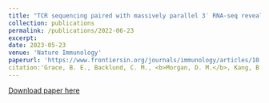 ```yaml
---
title: "TCR sequencing paired with massively parallel 3′ RNA-seq reveals clonotypic T cell signatures"
collection: publications
permalink: /publications/2022-06-23
excerpt: 
date: 2023-05-23
venue: 'Nature Immunology'
paperurl: 'https://www.frontiersin.org/journals/immunology/articles/10.3389/fimmu.2022.886683/full'
citation:'Grace, B. E., Backlund, C. M., <b>Morgan, D. M.</b>, Kang, B. H., Singh, N. K., Huisman, B. D., Rappazzo, C. G., Mohnihan, K. D., Maiorino, L., Dobson, C. S., Kyung, T., Gordon, K. S., Holec, P. V., Takou Mbah, O. C., Garafola, D., Wu, S., Love, J. C., Wittrup, K. D., Irvine, D. J., Birnbaum, M. E., &quot;Identification of highly cross-reactive mimotopes for a public T cell response in murine melanoma.&quot; <i>Frontiers in Immunology</i>, 13:886683 (2022).
---
```

[Download paper here](http://duncanmorgan.github.io/files/fimmu-13-886683.pdf)

